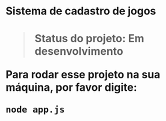 <h1>Sistema de cadastro de jogos<h1>

>Status do projeto: Em desenvolvimento

Para rodar  esse projeto na sua máquina, por favor digite:
````
node app.js
````
